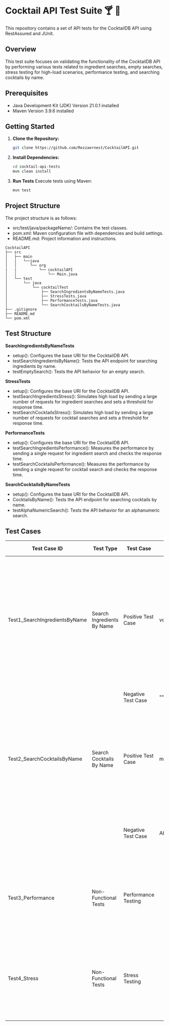 # Cocktail API Test Suite :cocktail: :tropical_drink:

This repository contains a set of API tests for the CocktailDB API using RestAssured and JUnit.

## Overview

This test suite focuses on validating the functionality of the CocktailDB API by performing various tests related to ingredient searches, empty searches, stress testing for high-load scenarios, performance testing, and searching cocktails by name.

## Prerequisites

- Java Development Kit (JDK) Version 21.0.1 installed
- Maven Version 3.9.6 installed 

## Getting Started

1. **Clone the Repository:**
   ```bash
   git clone https://github.com/Rezzaernest/CocktailAPI.git
2. **Install Dependencies:**

   ```bash
   cd cocktail-api-tests
   mvn clean install

2. **Run Tests**
Execute tests using Maven:
   ```bash
   mvn test

## Project Structure
The project structure is as follows:

- src/test/java/packageName/: Contains the test classes.
- pom.xml: Maven configuration file with dependencies and build settings.
- README.md: Project information and instructions.


````
CocktailAPI
├── src
│   ├── main
│   │   └──java
│   │      └── org
|   |          └── cocktailAPI
│   │              └── Main.java
│   └── test
│       └── java
│           └── cocktailTest
│               ├── SearchIngredientsByNameTests.java
│               ├── StressTests.java
│               ├── PerformanceTests.java
│               └── SearchCocktailsByNameTests.java
├── .gitignore
├── README.md
└── pom.xml
````


## Test Structure

**SearchIngredientsByNameTests**
- setup(): Configures the base URI for the CocktailDB API.
- testSearchIngredientsByName(): Tests the API endpoint for searching ingredients by name.
- testEmptySearch(): Tests the API behavior for an empty search.

**StressTests**
- setup(): Configures the base URI for the CocktailDB API.
- testSearchIngredientsStress(): Simulates high load by sending a large number of requests for ingredient searches and sets a threshold for response time.
- testSearchCocktailsStress(): Simulates high load by sending a large number of requests for cocktail searches and sets a threshold for response time.

**PerformanceTests**
- setup(): Configures the base URI for the CocktailDB API.
- testSearchIngredientsPerformance(): Measures the performance by sending a single request for ingredient search and checks the response time.
- testSearchCocktailsPerformance(): Measures the performance by sending a single request for cocktail search and checks the response time.

**SearchCocktailsByNameTests**
- setup(): Configures the base URI for the CocktailDB API.
- CocktailsByName(): Tests the API endpoint for searching cocktails by name.
- testAlphaNumericSearch(): Tests the API behavior for an alphanumeric search.

## Test Cases 

| Test Case ID                    | Test Type            | Test Case            | Input      | Expected Output                                                                                                   |
|---------------------------------|----------------------|----------------------|------------|-------------------------------------------------------------------------------------------------------------------|
| Test1_SearchIngredientsByName   | Search Ingredients By Name | Positive Test Case | vodka      | Ingredient ID, Ingredient, Description, Type, Alcohol, ABV should be present and correct. If non-alcoholic, Alcohol and ABV should be null. If alcoholic, Alcohol should be 'yes,' and ABV should not be null. |
|                                 |                        | Negative Test Case   | ""         | The API should not return results                                                                                 |
| Test2_SearchCocktailsByName     | Search Cocktails By Name   | Positive Test Case | margarita  | Ensure case-insensitivity of the search. Validate the presence and correctness of properties in the response based on the provided schema. |
|                                 |                        | Negative Test Case   | AbC12345   | The API should return drinks as null, as the cocktail does not exist in the cocktail DB.                         |
| Test3_Performance               | Non-Functional Tests | Performance Testing  |            | Evaluate the system's response time under high load. Simulate concurrent requests to the API and measure the response time. |
| Test4_Stress                    | Non-Functional Tests | Stress Testing       |            | Ensure that the system performance remains stable under extensive stress test and API response times remains under threshold |

